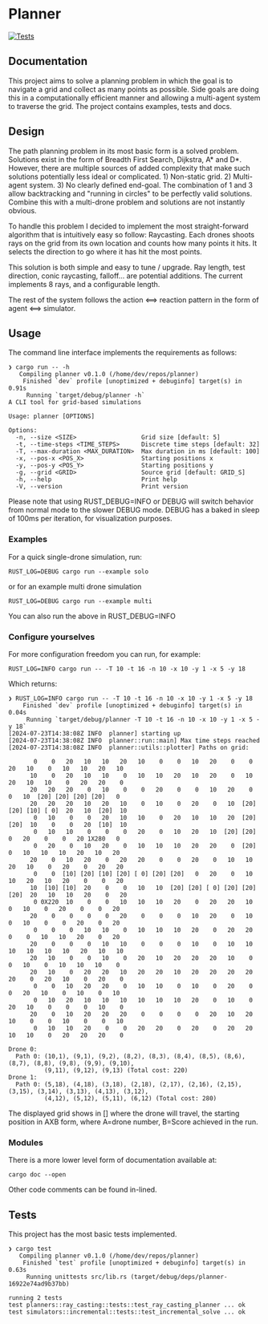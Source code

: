 # Planner

[![Tests](https://github.com/dHofmeister/planner/actions/workflows/rust.yml/badge.svg)](https://github.com/dHofmeister/planner/actions/workflows/rust.yml)

## Documentation 

This project aims to solve a planning problem in which the goal is to navigate a grid and collect as many points as possible. Side goals are doing this in a computationally efficient manner and allowing a multi-agent system to traverse the grid. The project contains examples, tests and docs.

## Design

The path planning problem in its most basic form is a solved problem. Solutions exist in the form of Breadth First Search, Dijkstra, A* and D*. However, there are multiple sources of added complexity that make such solutions potentially less ideal or complicated. 1) Non-static grid. 2) Multi-agent system. 3) No clearly defined end-goal. The combination of 1 and 3 allow backtracking and "running in circles" to be perfectly valid solutions. Combine this with a multi-drone problem and solutions are not instantly obvious.

To handle this problem I decided to implement the most straight-forward algorithm that is intuitively easy so follow: Raycasting. Each drones shoots rays on the grid from its own location and counts how many points it hits. It selects the direction to go where it has hit the most points.

This solution is both simple and easy to tune / upgrade. Ray length, test direction, conic raycasting, falloff... are potential additions. The current implements 8 rays, and a configurable length.

The rest of the system follows the action <==> reaction pattern in the form of agent <==> simulator. 

## Usage

The command line interface implements the requirements as follows:
```
❯ cargo run -- -h
   Compiling planner v0.1.0 (/home/dev/repos/planner)
    Finished `dev` profile [unoptimized + debuginfo] target(s) in 0.91s
     Running `target/debug/planner -h`
A CLI tool for grid-based simulations

Usage: planner [OPTIONS]

Options:
  -n, --size <SIZE>                  Grid size [default: 5]
  -t, --time-steps <TIME_STEPS>      Discrete time steps [default: 32]
  -T, --max-duration <MAX_DURATION>  Max duration in ms [default: 100]
  -x, --pos-x <POS_X>                Starting positions x
  -y, --pos-y <POS_Y>                Starting positions y
  -g, --grid <GRID>                  Source grid [default: GRID_S]
  -h, --help                         Print help
  -V, --version                      Print version
```

Please note that using RUST_DEBUG=INFO or DEBUG will switch behavior from normal mode to the slower DEBUG mode. DEBUG has a baked in sleep of 100ms per iteration, for visualization purposes.

### Examples
For a quick single-drone simulation, run:
```
RUST_LOG=DEBUG cargo run --example solo
```
or for an example multi drone simulation
```
RUST_LOG=DEBUG cargo run --example multi
```

You can also run the above in RUST_DEBUG=INFO

### Configure yourselves
For more configuration freedom you can run, for example:
```
RUST_LOG=INFO cargo run -- -T 10 -t 16 -n 10 -x 10 -y 1 -x 5 -y 18
```
Which returns:
```
❯ RUST_LOG=INFO cargo run -- -T 10 -t 16 -n 10 -x 10 -y 1 -x 5 -y 18
    Finished `dev` profile [unoptimized + debuginfo] target(s) in 0.04s
     Running `target/debug/planner -T 10 -t 16 -n 10 -x 10 -y 1 -x 5 -y 18`
[2024-07-23T14:38:08Z INFO  planner] starting up
[2024-07-23T14:38:08Z INFO  planner::run::main] Max time steps reached
[2024-07-23T14:38:08Z INFO  planner::utils::plotter] Paths on grid:

       0    0   20   10   10   20   10    0    0   10   20    0    0   20   10    0   10   10   20   10
      10    0   20   10   10    0   10   10   20   10   20    0   10   20   10   10    0   20   20    0
      20   20   20    0   10    0    0   20    0    0   10   20    0    0   10  [20] [20] [20] [20]   0
      20   20   20   10   20   10    0   10    0   20    0   10  [20] [20] [10] [ 0]  20   10  [20]  10
       0   10    0    0   20   10   10    0   20   10   10   20  [20] [20]  10    0    0   20  [10]  10
       0   10   10    0    0    0   20    0   10   20   10  [20] [20]   0   20    0    0   20 1X280   0
       0   20    0   10   20    0   10   10   10   20   20    0  [20]   0   10   10   10   20   10   20
      20    0   10   20    0   20   20    0    0   20    0   10   10   20   10    0   20    0   20   20
       0    0  [10] [20] [10] [20] [ 0] [20] [20]   0   20    0   10   10   20   10   20    0    0   20
      10  [10] [10]  20    0    0   10   10  [20] [20] [ 0] [20] [20] [20]  20   10   10   20    0   20
       0 0X220  10    0    0   10   10   10   20    0   20   20   10    0   10    0   20    0    0   20
      20    0    0    0    0   20    0    0    0   10   20    0   10    0   10    0    0   20    0   20
       0    0    0   10   10    0   10   10   10   20    0   20   20    0    0   10   10   20    0   20
      20    0    0    0   10   10    0    0    0   10    0   10   10   10   10   10   10   20   10   10
      20   10    0    0   10    0   20   10   20   20   20   10    0    0   10    0   10   10   10    0
      20   10    0   20   20   10   20   20   10   20   20   20   20   20    0   20   10    0   20    0
       0    0   10   20   20    0   10   10    0   10    0   20    0    0   20   10    0   10    0   10
       0   10   20   10   10   10   10   10   10   20    0   10    0   20   10    0    0    0   10    0
      20    0   10   20   20   20    0    0    0    0   20   10   20   10    0    0   10    0    0   10
       0   10   10   20    0    0   20   20    0   20    0   20   20   10   10    0   20   20   20    0

Drone 0:
  Path 0: (10,1), (9,1), (9,2), (8,2), (8,3), (8,4), (8,5), (8,6), (8,7), (8,8), (9,8), (9,9), (9,10),
          (9,11), (9,12), (9,13) (Total cost: 220)
Drone 1:
  Path 0: (5,18), (4,18), (3,18), (2,18), (2,17), (2,16), (2,15), (3,15), (3,14), (3,13), (4,13), (3,12),
          (4,12), (5,12), (5,11), (6,12) (Total cost: 280)
```

The displayed grid shows in [] where the drone will travel, the starting position in AXB form, where A=drone number, B=Score achieved in the run.

### Modules

There is a more lower level form of documentation available at:
```
cargo doc --open
```
Other code comments can be found in-lined.

## Tests

This project has the most basic tests implemented.
```
❯ cargo test
   Compiling planner v0.1.0 (/home/dev/repos/planner)
    Finished `test` profile [unoptimized + debuginfo] target(s) in 0.63s
     Running unittests src/lib.rs (target/debug/deps/planner-16922e74ad9b37bb)

running 2 tests
test planners::ray_casting::tests::test_ray_casting_planner ... ok
test simulators::incremental::tests::test_incremental_solve ... ok
```
